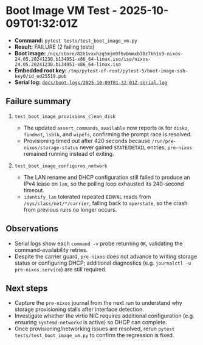 # Boot Image VM Test - 2025-10-09T01:32:01Z

- **Command:** `pytest tests/test_boot_image_vm.py`
- **Result:** FAILURE (2 failing tests)
- **Boot image:** `/nix/store/82b1vxxhzq5mjm9f6vbmmxb18z7kh1s9-nixos-24.05.20241230.b134951-x86_64-linux.iso/iso/nixos-24.05.20241230.b134951-x86_64-linux.iso`
- **Embedded root key:** `/tmp/pytest-of-root/pytest-5/boot-image-ssh-key0/id_ed25519.pub`
- **Serial log:** [`docs/boot-logs/2025-10-09T01-32-01Z-serial.log`](../boot-logs/2025-10-09T01-32-01Z-serial.log)

## Failure summary

1. `test_boot_image_provisions_clean_disk`
   - The updated `assert_commands_available` now reports `OK` for `disko`, `findmnt`, `lsblk`, and `wipefs`, confirming the prompt race is resolved.
   - Provisioning timed out after 420 seconds because `/run/pre-nixos/storage-status` never gained `STATE`/`DETAIL` entries; `pre-nixos` remained running instead of exiting.

2. `test_boot_image_configures_network`
   - The LAN rename and DHCP configuration still failed to produce an IPv4 lease on `lan`, so the polling loop exhausted its 240-second timeout.
   - `identify_lan` tolerated repeated `EINVAL` reads from `/sys/class/net/*/carrier`, falling back to `operstate`, so the crash from previous runs no longer occurs.

## Observations

- Serial logs show each `command -v` probe returning `OK`, validating the command-availability retries.
- Despite the carrier guard, `pre-nixos` does not advance to writing storage status or configuring DHCP; additional diagnostics (e.g. `journalctl -u pre-nixos.service`) are still required.

## Next steps

- Capture the `pre-nixos` journal from the next run to understand why storage provisioning stalls after interface detection.
- Investigate whether the virtio NIC requires additional configuration (e.g. ensuring `systemd-networkd` is active) so DHCP can complete.
- Once provisioning/networking issues are resolved, rerun `pytest tests/test_boot_image_vm.py` to confirm the regression is fixed.
